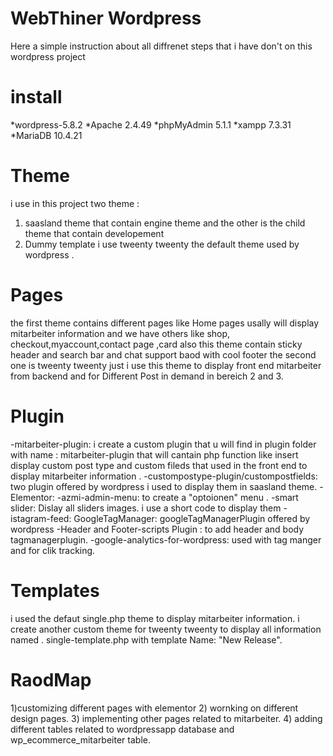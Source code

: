 # WebThiner Wordpress
Here a simple instruction about all diffrenet steps that i have don't on this wordpress project 

# install
*wordpress-5.8.2
*Apache 2.4.49
*phpMyAdmin 5.1.1
*xampp 7.3.31
*MariaDB 10.4.21

# Theme
i use in this project two theme :
1) saasland theme that contain engine theme and the other is the child theme that contain developement
2) Dummy template i use tweenty tweenty the default theme used by wordpress .

# Pages
the first theme contains different pages like Home pages usally will display mitarbeiter information 
and we have others like shop, checkout,myaccount,contact page ,card also this theme contain sticky header and search bar and chat support baod with cool footer 
the second one is tweenty tweenty just i use this theme to display front end mitarbeiter from backend and for Different Post in demand in bereich 2 and 3.

# Plugin 
-mitarbeiter-plugin:
i create a custom plugin that u will find in plugin folder with name : mitarbeiter-plugin that will cantain php function like insert display custom post type and custom fileds
that used in the front end to display mitarbeiter information .
-custompostype-plugin/custompostfields: 
two plugin offered by wordpress i used to display them in saasland theme.
-Elementor:
-azmi-admin-menu:
to create a "optoionen" menu .
-smart slider:
Dislay all sliders images. i use a short code to display them
-istagram-feed:
GoogleTagManager:
googleTagManagerPlugin offered by wordpress 
-Header and Footer-scripts Plugin :
to add header and body tagmanagerplugin.
-google-analytics-for-wordpress: used with tag manger and for clik tracking.
# Templates
i used the defaut single.php theme to display mitarbeiter information.
i create another custom theme for tweenty tweenty to display all information named .
single-template.php with template Name: "New Release".
# RaodMap
1)customizing different pages with elementor
2) wornking on different design pages.
3) implementing other pages related to mitarbeiter.
4) adding different tables related to wordpressapp database and  wp_ecommerce_mitarbeiter table.






